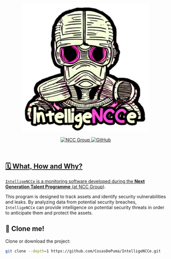 
<div align="center">
  <img src=".github/readme/artwork/logo_with_title.png" alt="IntelligeNCCe" width="400">
  <br/>
</div>

<p align="center">
    <a href="https://www.nccgroup.com/">
        <img src="https://img.shields.io/badge/Develop%20for-NCC%20Group-293277?style=for-the-badge&logo=stylelint&logoColor=fff" alt="NCC Group" />
    </a>
    <a href="LICENSE">
        <img alt="GitHub" src="https://img.shields.io/badge/LICENSE-AGPL--3.0-orange?style=for-the-badge&logo=unlicense&logoColor=fff" />
    <a href="https://www.nccgroup.com/">
</p>
<br>

## 🗓️ What, How and Why?

`IntelligeNCCe` is a monitoring software developed during the **Next Generation Talent Programme** (at [NCC Group](https://www.nccgroup.com/)).

This program is designed to track assets and identify security vulnerabilities and leaks. By analyzing data from potential security breaches, `IntelligeNCCe` can provide intelligence on potential security threats in order to anticipate them and protect the assets.

## 🐑 Clone me!

Clone or download the project:

```sh
git clone --depth=1 https://github.com/CosasDePuma/IntelligeNCCe.git
```
